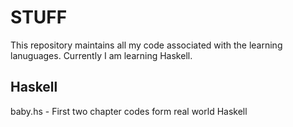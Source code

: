 STUFF
=======

This repository maintains all my code associated with the learning lanuguages.
Currently I am learning Haskell.


Haskell
-------
baby.hs - First two chapter codes form real world Haskell

